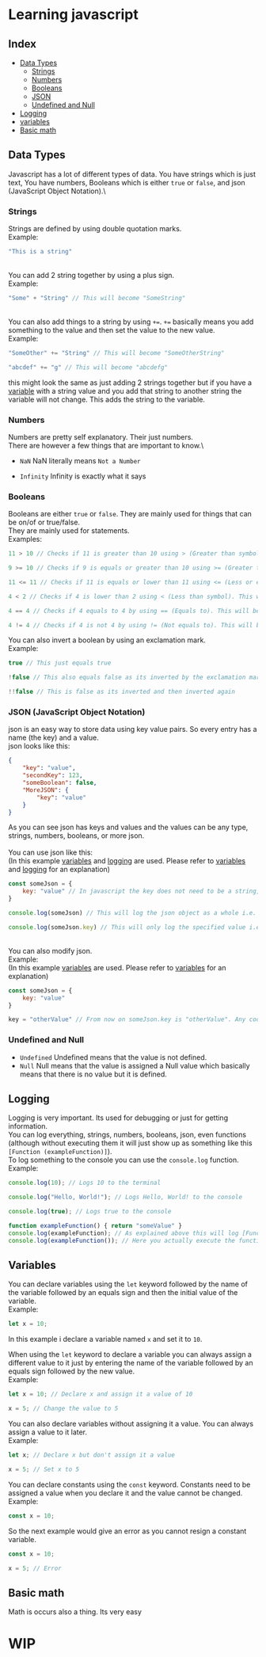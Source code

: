 # Learning javascript
## Index
- [Data Types](#data-types)
    - [Strings](#strings)
    - [Numbers](#numbers)
    - [Booleans](#booleans)
    - [JSON](#json-javascript-object-notation)
    - [Undefined and Null](#undefined-and-null)
- [Logging](#logging)
- [variables](#variables)
- [Basic math](#basic-math)


## Data Types
Javascript has a lot of different types of data. You have strings which is just text, You have numbers, Booleans which is either `true` or `false`, and json (JavaScript Object Notation).\

### Strings
Strings are defined by using double quotation marks.\
Example:
```js
"This is a string"
```
\
You can add 2 string together by using a plus sign.\
Example:
```js
"Some" + "String" // This will become "SomeString"
```
\
You can also add things to a string by using `+=`. `+=` basically means you add something to the value and then set the value to the new value.\
Example:
```js
"SomeOther" += "String" // This will become "SomeOtherString"

"abcdef" += "g" // This will become "abcdefg"
```
this might look the same as just adding 2 strings together but if you have a [variable](#variables) with a string value and you add that string to another string the variable will not change. This adds the string to the variable.

### Numbers
Numbers are pretty self explanatory. Their just numbers.\
There are however a few things that are important to know.\

- `NaN` NaN literally means `Not a Number`

- `Infinity` Infinity is exactly what it says

### Booleans
Booleans are either `true` or `false`. They are mainly used for things that can be on/of or true/false.\
They are mainly used for statements.\
Examples:
```js
11 > 10 // Checks if 11 is greater than 10 using > (Greater than symbol). This will be true as 11 is bigger than 10

9 >= 10 // Checks if 9 is equals or greater than 10 using >= (Greater than or equals to symbol). This will be false as 9 is not 10 nor greater than 10

11 <= 11 // Checks if 11 is equals or lower than 11 using <= (Less or equals to symbol). This will be true as 11 equals to 11

4 < 2 // Checks if 4 is lower than 2 using < (Less than symbol). This will be false as 4 is greater than 2tInfinity

4 == 4 // Checks if 4 equals to 4 by using == (Equals to). This will be true as 4 equals to 4

4 != 4 // Checks if 4 is not 4 by using != (Not equals to). This will be false as 4 equals to 4
```
You can also invert a boolean by using an exclamation mark.\
Example:
```js
true // This just equals true

!false // This also equals false as its inverted by the exclamation mark

!!false // This is false as its inverted and then inverted again
```

### JSON (JavaScript Object Notation)

json is an easy way to store data using key value pairs. So every entry has a name (the key) and a value.\
json looks like this:
```json
{
    "key": "value",
    "secondKey": 123,
    "someBoolean": false,
    "MoreJSON": {
        "key": "value"
    }
}
```
As you can see json has keys and values and the values can be any type, strings, numbers, booleans, or more json.\
\
You can use json like this:\
(In this example [variables](#variables) and [logging](#logging) are used. Please refer to [variables](#variables) and [logging](#logging) for an explanation)
```js
const someJson = {
    key: "value" // In javascript the key does not need to be a string, in .json files the keys do need to be a string. .json files also cannot have comments like this
}

console.log(someJson) // This will log the json object as a whole i.e. {key: "value"}

console.log(someJson.key) // This will only log the specified value i.e. "value"
```
\
You can also modify json.\
Example:\
(In this example [variables](#variables) are used. Please refer to [variables](#variables) for an explanation)
```js
const someJson = {
    key: "value"
}

key = "otherValue" // From now on someJson.key is "otherValue". Any code before this still sees someJson.key as "value", everything after this will see it as "otherValue"
```

### Undefined and Null
- `Undefined` Undefined means that the value is not defined.
- `Null` Null means that the value is assigned a Null value which basically means that there is no value but it is defined.

## Logging
Logging is very important. Its used for debugging or just for getting information.\
You can log everything, strings, numbers, booleans, json, even functions (although without executing them it will just show up as something like this `[Function (exampleFunction)]`).\
To log something to the console you can use the `console.log` function.\
Example:
```js
console.log(10); // Logs 10 to the terminal

console.log("Hello, World!"); // Logs Hello, World! to the console

console.log(true); // Logs true to the console

function exampleFunction() { return "someValue" }
console.log(exampleFunction); // As explained above this will log [Function (exampleFunction)]
console.log(exampleFunction()); // Here you actually execute the function and this logs someValue as the function returns the string "someValue"
```

## Variables
You can declare variables using the `let` keyword followed by the name of the variable followed by an equals sign and then the initial value of the variable.\
Example:
```js
let x = 10;
```
In this example i declare a variable named `x` and set it to `10`.

When using the `let` keyword to declare a variable you can always assign a different value to it just by entering the name of the variable followed by an equals sign followed by the new value.\
Example:
```js
let x = 10; // Declare x and assign it a value of 10

x = 5; // Change the value to 5
```

You can also declare variables without assigning it a value. You can always assign a value to it later.\
Example:
```js
let x; // Declare x but don't assign it a value

x = 5; // Set x to 5
```

You can declare constants using the `const` keyword. Constants need to be assigned a value when you declare it and the value cannot be changed.\
Example:
```js
const x = 10;
```

So the next example would give an error as you cannot resign a constant variable.
```js
const x = 10;

x = 5; // Error
```

## Basic math
Math is occurs also a thing. Its very easy
# **WIP**
